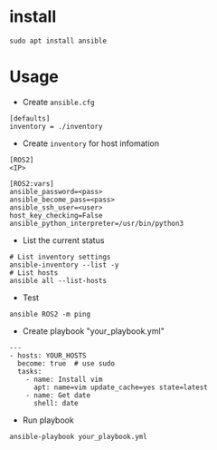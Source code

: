 # install
```
sudo apt install ansible
```

# Usage
* Create `ansible.cfg`
```
[defaults]
inventory = ./inventory
```
* Create `inventory` for host infomation
```
[ROS2]
<IP>

[ROS2:vars]
ansible_password=<pass>
ansible_become_pass=<pass>
ansible_ssh_user=<user>
host_key_checking=False
ansible_python_interpreter=/usr/bin/python3
```
* List the current status
```
# List inventory settings
ansible-inventory --list -y
# List hosts
ansible all --list-hosts
```
* Test
```
ansible ROS2 -m ping
```
* Create playbook "your_playbook.yml"
```
---
- hosts: YOUR_HOSTS
  become: true  # use sudo
  tasks:
    - name: Install vim
      apt: name=vim update_cache=yes state=latest
    - name: Get date
      shell: date
```
* Run playbook
```
ansible-playbook your_playbook.yml
```
